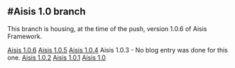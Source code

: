 #Aisis 1.0 branch
-----------------

This branch is housing, at the time of the push, version 1.0.6 of Aisis Framework.

[Aisis 1.0.6](http://aisis.adambalan.com/news/aisis-1-0-6/)
[Aisis 1.0.5](http://aisis.adambalan.com/news/aisis-theme-1-0-5/)
[Aisis 1.0.4](http://aisis.adambalan.com/news/aisis-releases-1-0-4-patch/)
Aisis 1.0.3 - No blog entry was done for this one.
[Aisis 1.0.2](http://aisis.adambalan.com/news/aisis-version-1-0-1-1-0-2-updates/)
[Aisis 1.0.1](http://aisis.adambalan.com/news/aisis-version-1-0-1-1-0-2-updates/)
[Aisis 1.0](http://aisis.adambalan.com/news/aisis-1-0-has-officially-launched/)
